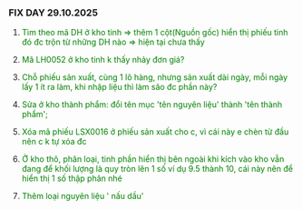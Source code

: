 ### FIX DAY 29.10.2025

1. <p style="color: green">Tìm theo mã DH ở kho tinh  => thêm 1 cột(Nguồn gốc) hiển thị phiếu tinh đó đc trộn từ những DH nào => hiện tại chưa thấy</p>
2. <p style="color: green">Mã LH0052 ở kho tinh k thấy nhảy đơn giá?</p>
3. <p style="color: green">Chỗ phiếu sản xuất, cùng 1 lô hàng, nhưng sản xuất dài ngày, mỗi ngày lấy 1 ít ra làm, khi nhập liệu thì làm são đc
   phần này?</p>
4. <p style="color: green">Sửa ở kho thành phẩm: đổi tên mục 'tên nguyên liệu' thành 'tên thành phẩm';</p>
5. <p style="color: green">Xóa mã phiếu LSX0016 ở phiếu sản xuất cho c, vì cái này e chèn từ đầu nên c k tự xóa đc</p>
6. <p style="color: green">Ở kho thô, phân loại, tinh phần hiển thị bên ngoài khi kích vào kho vẫn đang để khối lượng là quy tròn lên 1 số 
   ví dụ 9.5 thành 10, cái này nên để hiển thị 1 số thập phân nhé</p>
7. <p style="color: green">Thêm loại nguyên liệu ' nấu dầu'</p>

